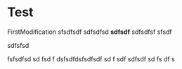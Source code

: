 # Test

FirstModification
sfsdfsdf
sdfsdfsd
**sdfsdf**
sdfsdfsf
sfsdf

sdfsfsd


fsfsdfsd
sd
fsd
f
dsfsdfdsfsdfsdf
sd
f
sdf
sdfsdf
sd
fs
df
s

